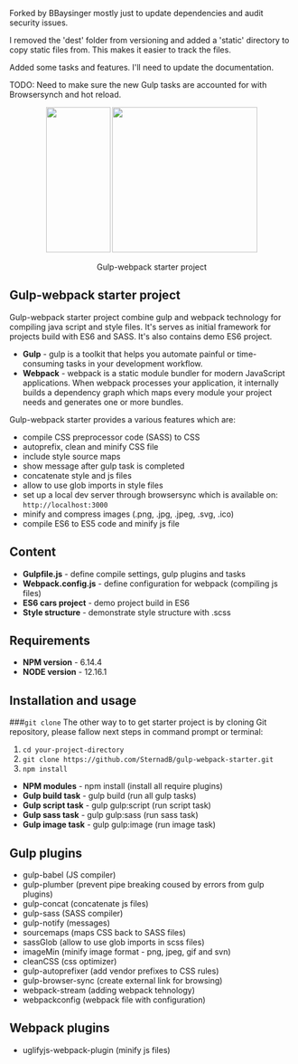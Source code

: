 Forked by BBaysinger mostly just to update dependencies and audit security issues.

I removed the 'dest' folder from versioning and added a 'static' directory to copy static files from. This makes it easier to track the files.

Added some tasks and features. I'll need to update the documentation.

TODO: Need to make sure the new Gulp tasks are accounted for with Browsersynch and hot reload.

<p align="center">
	<img height="257" width="114" src="https://raw.githubusercontent.com/gulpjs/artwork/master/gulp-2x.png">
	<img height="257" width="257" src="https://raw.githubusercontent.com/webpack/media/master/logo/icon.png">
  	<p align="center">Gulp-webpack starter project</p>
</p>

## Gulp-webpack starter project

Gulp-webpack starter project combine gulp and webpack technology for compiling java script and style files. It's serves as initial framework for projects build with ES6 and SASS. It's also contains demo ES6 project.

- **Gulp** - gulp is a toolkit that helps you automate painful or time-consuming tasks in your development workflow.
- **Webpack** - webpack is a static module bundler for modern JavaScript applications. When webpack processes your application, it internally builds a dependency graph which maps every module your project needs and generates one or more bundles.

Gulp-webpack starter provides a various features which are:
 - compile CSS preprocessor code (SASS) to CSS
 - autoprefix, clean and minify CSS file
 - include style source maps
 - show message after gulp task is completed
 - concatenate style and js files
 - allow to use glob imports in style files
 - set up a local dev server through browsersync which is available on: `http://localhost:3000`
 - minify and compress images (.png, .jpg, .jpeg, .svg, .ico)
 - compile ES6 to ES5 code and minify js file


## Content
- **Gulpfile.js** - define compile settings, gulp plugins and tasks
- **Webpack.config.js** - define configuration for webpack (compiling js files)
- **ES6 cars project** - demo project build in ES6
- **Style structure** - demonstrate style structure with .scss

## Requirements
- **NPM version** - 6.14.4
- **NODE version** - 12.16.1

## Installation and usage

###`git clone`
The other way to to get starter project is by cloning Git repository, please fallow next steps in command prompt or terminal:
1. `cd your-project-directory`
2. `git clone https://github.com/SternadB/gulp-webpack-starter.git`
3. `npm install`

- **NPM modules** - npm install (install all require plugins)
- **Gulp build task** - gulp build (run all gulp tasks)
- **Gulp script task** - gulp gulp:script (run script task)
- **Gulp sass task** - gulp gulp:sass (run sass task)
- **Gulp image task** - gulp gulp:image (run image task)

## Gulp plugins
- gulp-babel (JS compiler)
- gulp-plumber (prevent pipe breaking coused by errors from gulp plugins)
- gulp-concat (concatenate js files)
- gulp-sass (SASS compiler)
- gulp-notify (messages)
- sourcemaps (maps CSS back to SASS files)
- sassGlob (allow to use glob imports in scss files)
- imageMin (minify image format - png, jpeg, gif and svn)
- cleanCSS (css optimizer)
- gulp-autoprefixer (add vendor prefixes to CSS rules)
- gulp-browser-sync (create external link for browsing)
- webpack-stream (adding webpack tehnology)
- webpackconfig (webpack file with configuration)

## Webpack plugins
- uglifyjs-webpack-plugin (minify js files)



